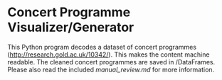# Concert Programme Visualizer/Generator
This Python program decodes a dataset of concert programmes (http://research.gold.ac.uk/10342/). This makes the content machine readable. 
The cleaned concert programmes are saved in /DataFrames. Please also read the included *manual_review.md* for more information.